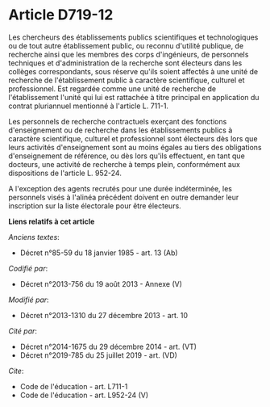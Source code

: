 # Article D719-12

Les chercheurs des établissements publics scientifiques et technologiques ou de tout autre établissement public, ou reconnu
d'utilité publique, de recherche ainsi que les membres des corps d'ingénieurs, de personnels techniques et d'administration
de la recherche sont électeurs dans les collèges correspondants, sous réserve qu'ils soient affectés à une unité de recherche
de l'établissement public à caractère scientifique, culturel et professionnel. Est regardée comme une unité de recherche de
l'établissement l'unité qui lui est rattachée à titre principal en application du contrat pluriannuel mentionné à l'article
L. 711-1. 

Les personnels de recherche contractuels exerçant des fonctions d'enseignement ou de recherche dans les établissements
publics à caractère scientifique, culturel et professionnel sont électeurs dès lors que leurs activités d'enseignement sont
au moins égales au tiers des obligations d'enseignement de référence, ou dès lors qu'ils effectuent, en tant que docteurs,
une activité de recherche à temps plein, conformément aux dispositions de l'article L. 952-24. 

A l'exception des agents recrutés pour une durée indéterminée, les personnels visés à l'alinéa précédent doivent en outre
demander leur inscription sur la liste électorale pour être électeurs.

**Liens relatifs à cet article**

_Anciens textes_:

  - Décret n°85-59 du 18 janvier 1985 - art. 13 (Ab)

_Codifié par_:

  - Décret n°2013-756 du 19 août 2013 -  Annexe (V)

_Modifié par_:

  - Décret n°2013-1310 du 27 décembre 2013 - art. 10

_Cité par_:

  - Décret n°2014-1675 du 29 décembre 2014 - art. (VT)
  - Décret n°2019-785 du 25 juillet 2019 - art. (VD)

_Cite_:

  - Code de l'éducation - art. L711-1
  - Code de l'éducation - art. L952-24 (V)

